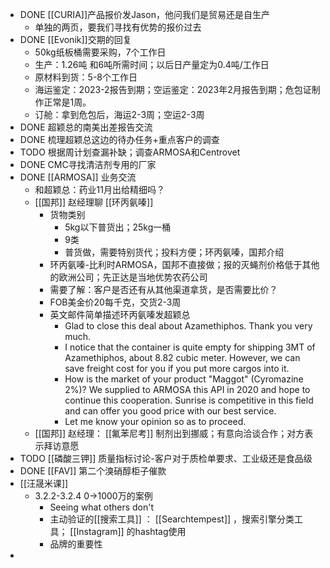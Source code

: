 - DONE [[CURIA]]产品报价发Jason，他问我们是贸易还是自生产
	- 单独的两页，要我们寻找有优势的报价过去
- DONE [[Evonik]]交期的回复
	- 50kg纸板桶需要采购，7个工作日
	- 生产：1.26吨 和6吨所需时间；以后日产量定为0.4吨/工作日
	- 原材料到货：5-8个工作日
	- 海运鉴定：2023-2报告到期；空运鉴定：2023年2月报告到期；危包证制作正常是1周。
	- 订舱：拿到危包后，海运2-3周；空运2-3周
- DONE 超颖总的南美出差报告交流
- DONE 梳理超颖总这边的待办任务+重点客户的调查
- TODO 根据周计划查漏补缺；调查ARMOSA和Centrovet
- DONE CMC寻找清洁剂专用的厂家
- DONE [[ARMOSA]] 业务交流
	- 和超颖总：药业11月出给精细吗？
	- [[国邦]] 赵经理聊 [[环丙氨嗪]]
		- 货物类别
			- 5kg以下普货出；25kg一桶
			- 9类
			- 普货做，需要特别货代；投料方便；环丙氨嗪，国邦介绍
		- 环丙氨嗪-比利时ARMOSA，国邦不直接做；报的灭蝇剂价格低于其他的欧洲公司；先正达是当地优势农药公司
		- 需要了解：客户是否还有从其他渠道拿货，是否需要比价？
		- FOB美金价20每千克，交货2-3周
		- 英文邮件简单描述环丙氨嗪发超颖总
			- Glad to close this deal about Azamethiphos. Thank you very much.
			- I notice that the container is quite empty for shipping 3MT of Azamethiphos, about 8.82 cubic meter. However, we can save freight cost for you if you put more cargos into it.
			- How is the market of your product "Maggot" (Cyromazine 2%)? We supplied to ARMOSA this API in 2020 and hope to continue this cooperation. Sunrise is competitive in this field and can offer you good price with our best service.
			- Let me know your opinion so as to proceed.
	- [[国邦]] 赵经理： [[氟苯尼考]] 制剂出到挪威；有意向洽谈合作；对方表示拜访意愿
- TODO [[磷酸三钾]] 质量指标讨论-客户对于质检单要求、工业级还是食品级
- DONE [[FAV]] 第二个溴硝醇柜子催款
- [[汪晟米课]]
	- 3.2.2-3.2.4 0->1000万的案例
		- Seeing what others don't
		- 主动验证的[[搜索工具]] ： [[Searchtempest]] ，搜索引擎分类工具； [[Instagram]] 的hashtag使用
		- 品牌的重要性
-